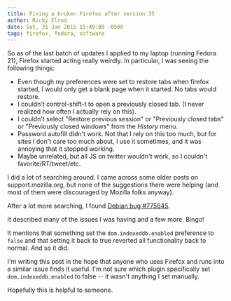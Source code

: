 ```yaml
---
title: Fixing a broken Firefox after version 35
author: Ricky Elrod
date: Sat, 31 Jan 2015 15:49:08 -0500
tags: firefox, fedora, software
---
```


So as of the last batch of updates I applied to my laptop (running Fedora 21),
Firefox started acting really weirdly. In particular, I was seeing the following
things:

- Even though my preferences were set to restore tabs when firefox started, I
  would only get a blank page when it started. No tabs would restore.
- I couldn't control-shift-t to open a previously closed tab. (I never realized
  how often I actually rely on this).
- I couldn't select "Restore previous session" or "Previously closed tabs" or
  "Previously closed windows" from the *History* menu.
- Password autofill didn't work. Not that I rely on this too much, but for sites
  I don't care too much about, I use it sometimes, and it was annoying that it
  stopped working.
- Maybe unrelated, but all JS on twitter wouldn't work, so I couldn't
  favorite/RT/tweet/etc.

I did a lot of searching around. I came across some older posts on
support.mozilla.org, but none of the suggestions there were helping (and most of
them were discouraged by Mozilla folks anyway).

After a lot more searching, I found
[Debian bug #775645](https://bugs.debian.org/cgi-bin/bugreport.cgi?bug=775645).

It described many of the issues I was having and a few more. Bingo!

It mentions that something set the `dom.indexeddb.enabled` preference to `false`
and that setting it back to true reverted all functionality back to normal. And
so it did.

I'm writing this post in the hope that anyone who uses Firefox and runs into a
similar issue finds it useful. I'm not sure which plugin specifically set
`dom.indexeddb.enabled` to false -- it wasn't anything I set manually.

Hopefully this is helpful to someone.
